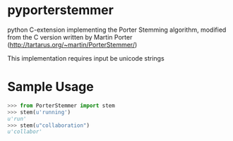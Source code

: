 pyporterstemmer
===============

python C-extension implementing the Porter Stemming algorithm, modified from the C version written by Martin Porter (http://tartarus.org/~martin/PorterStemmer/)

This implementation requires input be unicode strings

Sample Usage
============

```python
>>> from PorterStemmer import stem
>>> stem(u'running')
u'run'
>>> stem(u"collaboration")
u'collabor'
```

